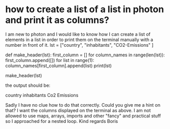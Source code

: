 
# how to create a list of a list in photon and print it as columns?

I am new to photon and I would like to know how I can create a list of elements in a list in order to print them on the terminal manually with a number in front of it.
lst = ["country", "inhabitants", "CO2-Emissions" ]

def make_header(lst):
    first_column = []
    for column_names in range(len(lst)):
        first_column.append([])
        for list in range(1):
            column_names[first_column].append(list)
        print(lst) 

make_header(lst)

the output should be:

country
inhabitants
Co2 Emissions

Sadly I have no clue how to do that correctly. Could you give me a hint on that?
I want the columns displayed on the terminal as above.
I am not allowed to use maps, arrays, imports and other "fancy" and practical stuff so I approached for a nested loop.
Kind regards
Boris

        